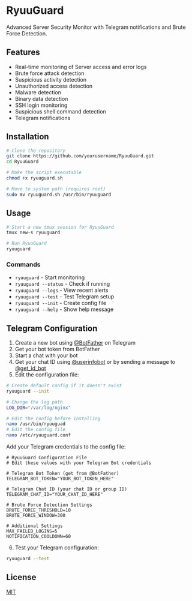 # RyuuGuard

Advanced Server Security Monitor with Telegram notifications and Brute Force Detection.

## Features

- Real-time monitoring of Server access and error logs
- Brute force attack detection
- Suspicious activity detection
- Unauthorized access detection
- Malware detection
- Binary data detection
- SSH login monitoring
- Suspicious shell command detection
- Telegram notifications

## Installation

```bash
# Clone the repository
git clone https://github.com/yourusername/RyuuGuard.git
cd RyuuGuard

# Make the script executable
chmod +x ryuuguard.sh

# Move to system path (requires root)
sudo mv ryuuguard.sh /usr/bin/ryuuguard
```

## Usage

```bash
# Start a new tmux session for RyuuGuard
tmux new-s ryuuguard

# Run RyuuGuard
ryuuguard
```

### Commands

- `ryuuguard` - Start monitoring
- `ryuuguard --status` - Check if running
- `ryuuguard --logs` - View recent alerts
- `ryuuguard --test` - Test Telegram setup
- `ryuuguard --init` - Create config file
- `ryuuguard --help` - Show help message

## Telegram Configuration

1. Create a new bot using [@BotFather](https://t.me/BotFather) on Telegram
2. Get your bot token from BotFather
3. Start a chat with your bot
4. Get your chat ID using [@userinfobot](https://t.me/userinfobot) or by sending a message to [@get_id_bot](https://t.me/get_id_bot)
5. Edit the configuration file:

```bash
# Create default config if it doesn't exist
ryuuguard --init
```

```bash
# Change the log path
LOG_DIR="/var/log/nginx"
```

```bash
# Edit the config before installing
nano /usr/bin/ryuuguad
# Edit the config file
nano /etc/ryuuguard.conf
```

Add your Telegram credentials to the config file:

```
# RyuuGuard Configuration File
# Edit these values with your Telegram Bot credentials

# Telegram Bot Token (get from @BotFather)
TELEGRAM_BOT_TOKEN="YOUR_BOT_TOKEN_HERE"

# Telegram Chat ID (your chat ID or group ID)
TELEGRAM_CHAT_ID="YOUR_CHAT_ID_HERE"

# Brute Force Detection Settings
BRUTE_FORCE_THRESHOLD=10
BRUTE_FORCE_WINDOW=300

# Additional Settings
MAX_FAILED_LOGINS=5
NOTIFICATION_COOLDOWN=60
```

6. Test your Telegram configuration:

```bash
ryuuguard --test
```

## License

[MIT](LICENSE)
